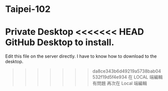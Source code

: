 ﻿# Taipei-102
Private Desktop
<<<<<<< HEAD
GitHub Desktop to install.
=======
Edit this file on the server directly.
I have to know how to download to the desktop.
>>>>>>> da8ce343b6d49219a5738bab04532f19d5f4e934
在 LOCAL 端編輯有問題
再次在 Local 端編輯

